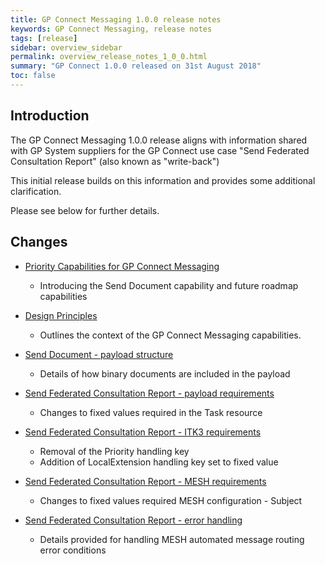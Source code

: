 ```yaml
---
title: GP Connect Messaging 1.0.0 release notes
keywords: GP Connect Messaging, release notes
tags: [release]
sidebar: overview_sidebar
permalink: overview_release_notes_1_0_0.html
summary: "GP Connect 1.0.0 released on 31st August 2018"
toc: false
---
```


## Introduction ##

The GP Connect Messaging 1.0.0 release aligns with information shared with GP System suppliers for the GP Connect use case "Send Federated Consultation Report" (also known as "write-back")

This initial release builds on this information and provides some additional clarification.

Please see below for further details.

## Changes ##

- [Priority Capabilities for GP Connect Messaging](overview_priority_capabilities.html)
  - Introducing the Send Document capability and future roadmap capabilities

- [Design Principles](design_principles.html)
  - Outlines the context of the GP Connect Messaging capabilities. 

- [Send Document - payload structure](senddocument_payload.html)
  - Details of how binary documents are included in the payload

- [Send Federated Consultation Report - payload requirements](senddocument_fedcon_payload.html)
  - Changes to fixed values required in the Task resource 

- [Send Federated Consultation Report - ITK3 requirements](senddocument_fedcon_itk3.html)
  - Removal of the Priority handling key
  - Addition of LocalExtension handling key set to fixed value

- [Send Federated Consultation Report - MESH requirements](senddocument_fedcon_mesh.html)
  - Changes to fixed values required MESH configuration - Subject

- [Send Federated Consultation Report - error handling](senddocument_fedcon_payload.html)
  - Details provided for handling MESH automated message routing error conditions